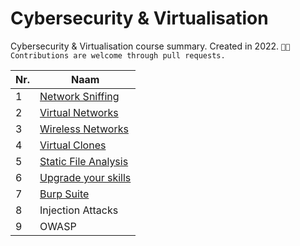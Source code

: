 # Cybersecurity & Virtualisation
Cybersecurity & Virtualisation course summary. Created in 2022.
`🤝🏻 Contributions are welcome through pull requests.`


| Nr. | Naam |
|---|---|
|1|[Network Sniffing](chapters/1.%20Network%20Sniffing.md)|
|2|[Virtual Networks](chapters/2.%20Virtual%20Networks.md)|
|3|[Wireless Networks](chapters/3.%20Wireless%20Networks.md)|
|4|[Virtual Clones](chapters/4.%20Virtual%20Clones.md)|
|5|[Static File Analysis](chapters/5.%20Static%20File%20Analysis.md)|
|6|[Upgrade your skills](chapters/6.%20Upgrade%20your%20skills.md)|
|7|[Burp Suite](chapters/7.%20Burp%20Suite.md)|
|8|Injection Attacks|
|9|OWASP|